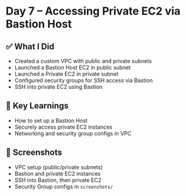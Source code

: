# Day 7 – Accessing Private EC2 via Bastion Host

## ✅ What I Did
- Created a custom VPC with public and private subnets
- Launched a Bastion Host EC2 in public subnet
- Launched a Private EC2 in private subnet
- Configured security groups for SSH access via Bastion
- SSH into private EC2 using Bastion

## 🧠 Key Learnings
- How to set up a Bastion Host
- Securely access private EC2 instances
- Networking and security group configs in VPC

## 📸 Screenshots
- VPC setup (public/private subnets)
- Bastion and private EC2 instances
- SSH into Bastion, then private EC2
- Security Group configs in `screenshots/`

